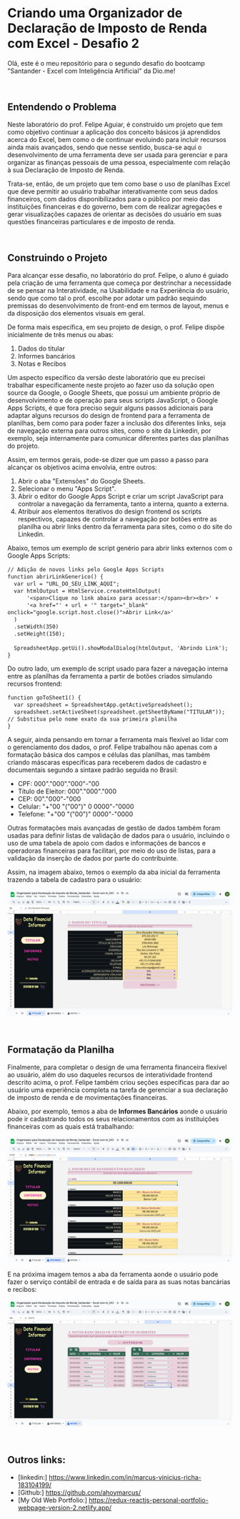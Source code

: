 # Criando uma Organizador de Declaração de Imposto de Renda com Excel - Desafio 2
 
Olá, este é o meu repositório para o segundo desafio do bootcamp "Santander - Excel com Inteligência Artificial" da Dio.me! 

<br>

## Entendendo o Problema

Neste laboratório do prof. Felipe Aguiar, é construído um projeto que tem como objetivo continuar a aplicação dos conceito básicos já aprendidos acerca do Excel, bem como o de continuar evoluindo para incluir recursos ainda mais avançados, sendo que nesse sentido, busca-se aqui o desenvolvimento de uma ferramenta deve ser usada para gerenciar e para organizar as finanças pessoais de uma pessoa, especialmente com relação à sua Declaração de Imposto de Renda.


Trata-se, então, de um projeto que tem como base o uso de planílhas Excel que deve permitir ao usuário trabalhar interativamente com seus dados financeiros, com dados disponibilizados para o público por meio das instituições financeiras e do governo, bem com de realizar agregações e gerar visualizações capazes de orientar as decisões do usuário em suas questões financeiras particulares e de imposto de renda.


<br>

## Construindo o Projeto
 
Para alcançar esse desafio, no laboratório do prof. Felipe, o aluno é guiado pela criação de uma ferramenta que começa por destrinchar a necessidade de se pensar na Interatividade, na Usabilidade e na Experiência do usuário, sendo que como tal o prof. escolhe por adotar um padrão sequindo premissas do desenvolvimento de front-end em termos de layout, menus e da disposição dos elementos visuais em geral.


De forma mais específica, em seu projeto de design, o prof. Felipe dispõe inicialmente de três menus ou abas:

1. Dados do titular 
2. Informes bancários 
3. Notas e Recibos


Um aspecto específico da versão deste laboratório que eu precisei trabalhar especificamente neste projeto ao fazer uso da solução open source da Google, o Google Sheets, que possui um ambiente próprio de desenvolvimento e de operação para seus scripts JavaScript, o Google Apps Scripts, é que fora preciso seguir alguns passos adicionais para adaptar alguns recursos do design de frontend para a ferramenta de planilhas, bem como para poder fazer a inclusão dos diferentes links, seja de navegação externa para outros sites, como o site da Linkedin, por exemplo, seja internamente para comunicar diferentes partes das planilhas do projeto.


Assim, em termos gerais, pode-se dizer que um passo a passo para alcançar os objetivos acima envolvia, entre outros:

1. Abrir o aba "Extensões" do Google Sheets.
2. Selecionar o menu "Apps Script".
3. Abrir o editor do Google Apps Script e criar um script JavaScript para controlar a navegação da ferramenta, tanto a interna, quanto a externa.
4. Atribuir aos elementos iterativos do design frontend os scripts respectivos, capazes de controlar a navegação por botões entre as planilha ou abrir links dentro da ferramenta para sites, como o do site do Linkedin.


Abaixo, temos um exemplo de script genério para abrir links externos com o Google Apps Scripts:

```
// Adição de novos links pelo Google Apps Scripts
function abrirLinkGenerico() {
  var url = "URL_DO_SEU_LINK_AQUI";
  var htmlOutput = HtmlService.createHtmlOutput(
      '<span>Clique no link abaixo para acessar:</span><br><br>' +
      '<a href="' + url + '" target="_blank" onclick="google.script.host.close()">Abrir Link</a>'
  )
  .setWidth(350)
  .setHeight(150);

  SpreadsheetApp.getUi().showModalDialog(htmlOutput, 'Abrindo Link');
}
```


Do outro lado, um exemplo de script usado para fazer a navegação interna entre as planilhas da ferramenta a partir de botões criados simulando recursos frontend:

```
function goToSheet1() {
  var spreadsheet = SpreadsheetApp.getActiveSpreadsheet();
  spreadsheet.setActiveSheet(spreadsheet.getSheetByName("TITULAR")); // Substitua pelo nome exato da sua primeira planilha
}
```


A seguir, ainda pensando em tornar a ferramenta mais flexível ao lidar com o gerenciamento dos dados, o prof. Felipe trabalhou não apenas com a formatação básica dos campos e células das planilhas, mas também criando máscaras específicas para receberem dados de cadastro e documentais segundo a sintaxe padrão seguida no Brasil:

- CPF: 000"."000"."000"-"00
- Título de Eleitor: 000"."000"."000
- CEP: 00"."000"-"000
- Celular: "+"00 "("00")" 0 0000"-"0000
- Telefone: "+"00 "("00")" 0000"-"0000


Outras formatações mais avançadas de gestão de dados também foram usadas para definir listas de validação de dados para o usuário, incluindo o uso de uma tabela de apoio com dados e informações de bancos e operadoras financeiras para facilitari, por meio do uso de listas, para a validação da inserção de dados por parte do contribuinte.  


Assim, na imagem abaixo, temos o exemplo da aba inicial da ferramenta trazendo a tabela de cadastro para o usuário:

![Tela de cadastro da ferramenta Excel para controle de declaração de IRPF](/public/ferramenta-controle-irpf_excel-1.png)



<br>

## Formatação da Planilha

Finalmente, para completar o design de uma ferramenta financeira flexível ao usuário, além do uso daqueles recursos de interatividade frontend descrito acima, o prof. Felipe também criou seções específicas para dar ao usuário uma experiência completa na tarefa de gerenciar a sua declaração de imposto de renda e de movimentações financeiras.


Abaixo, por exemplo, temos a aba de **Informes Bancários** aonde o usuário pode ir cadastrando todos os seus relacionamentos com as instituições financeiras com as quais está trabalhando:

![Tela de informe bancário da ferramenta Excel para controle de declaração de IRPF](/public/ferramenta-controle-irpf_excel-2.png)



E na próxima imagem temos a aba da ferramenta aonde o usuário pode fazer o serviço contábil de entrada e de saída para as suas notas bancárias e recibos:

![Tela de notas bancárias da ferramenta Excel para controle de declaração de IRPF](/public/ferramenta-controle-irpf_excel-3.png)


<br>

## Outros links:

 - [linkedin:] https://www.linkedin.com/in/marcus-vinicius-richa-183104199/
 - [Github:] https://github.com/ahoymarcus/
 - [My Old Web Portfolio:] https://redux-reactjs-personal-portfolio-webpage-version-2.netlify.app/


